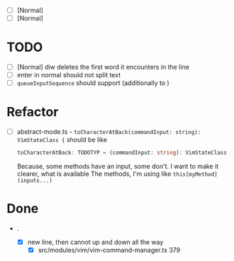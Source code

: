 - [ ] [Normal]
- [ ] [Normal]

# TODO
  - [ ] [Normal] diw deletes the first word it encounters in the line
  - [ ] enter in normal should not split text
  - [ ] `queueInputSequence` should support <ctrl> (additionally to <Control>)

# Refactor
  - [ ] abstract-mode.ts - `toCharacterAtBack(commandInput: string): VimStateClass {` should be like
    ```ts
    toCharacterAtBack: TODOTYP = (commandInput: string): VimStateClass => {
    ```
    Because, some methods have an input, some don't. I want to make it clearer, what is available
    The methods, I'm using like `this[myMethod](inputs...)`

# Done

- .

  - [x] new line, then cannot up and down all the way
    - [x] src/modules/vim/vim-command-manager.ts 379
